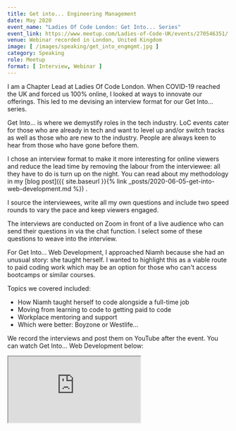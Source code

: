 ```yaml
---
title: Get into... Engineering Management 
date: May 2020
event_name: "Ladies Of Code London: Get Into... Series"
event_link: https://www.meetup.com/Ladies-of-Code-UK/events/270546351/
venue: Webinar recorded in London, United Kingdom
image: [ /images/speaking/get_into_engmgmt.jpg ]
category: Speaking
role: Meetup
format: [ Interview, Webinar ]
---
```


I am a Chapter Lead at Ladies Of Code London.  When COVID-19 reached the UK and forced us 100% online, I looked at ways to innovate our offerings.  This led to me devising an interview format for our Get Into... series.

Get Into... is where we demystify roles in the tech industry.  LoC events cater for those who are already in tech and want to level up and/or switch tracks as well as those who are new to the industry. People are always keen to hear from those who have gone before them.

I chose an interview format to make it more interesting for online viewers and reduce the lead time by removing the labour from the interviewee: all they have to do is turn up on the night.  You can read about my methodology in my [blog post]({{ site.baseurl }}{% link _posts/2020-06-05-get-into-web-development.md %}) .

I source the interviewees, write all my own questions and include two speed rounds to vary the pace and keep viewers engaged.

The interviews are conducted on Zoom in front of a live audience who can send their questions in via the chat function.  I select some of these questions to weave into the interview.

For Get Into... Web Development, I approached Niamh because she had an unusual story: she taught herself.  I wanted to highlight this as a viable route to paid coding work which may be an option for those who can't access bootcamps or similar courses.

Topics we covered included:

* How Niamh taught herself to code alongside a full-time job
* Moving from learning to code to getting paid to code
* Workplace mentoring and support
* Which were better: Boyzone or Westlife...

We record the interviews and post them on YouTube after the event.  You can watch Get Into... Web Development below:

<div class="embed-responsive embed-responsive-16by9">
  <iframe class="embed-responsive-item" src="https://www.youtube.com/embed/80YTIqciZW8" allowfullscreen></iframe>
</div><br/>
